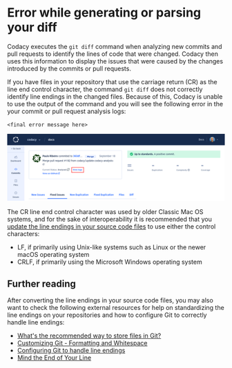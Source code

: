 # Error while generating or parsing your diff

Codacy executes the `git diff` command when analyzing new commits and pull requests to identify the lines of code that were changed. Codacy then uses this information to display the issues that were caused by the changes introduced by the commits or pull requests.

If you have files in your repository that use the carriage return (CR) as the line end control character, the command `git diff` does not correctly identify line endings in the changed files. Because of this, Codacy is unable to use the output of the command and you will see the following error in the your commit or pull request analysis logs:

```text
<final error message here>
```

![View analysis logs](images/diff-failure-view-logs.png)

The CR line end control character was used by older Classic Mac OS systems, and for the sake of interoperability it is recommended that you [update the line endings in your source code files](https://en.wikipedia.org/wiki/Newline#Conversion_between_newline_formats) to use either the control characters:

-   LF, if primarily using Unix-like systems such as Linux or the newer macOS operating system
-   CRLF, if primarily using the Microsoft Windows operating system

## Further reading

After converting the line endings in your source code files, you may also want to check the following external resources for help on standardizing the line endings on your repositories and how to configure Git to correctly handle line endings:

-   [What's the recommended way to store files in Git?](https://git-scm.com/docs/gitfaq#Documentation/gitfaq.txt-What8217stherecommendedwaytostorefilesinGit)
-   [Customizing Git - Formatting and Whitespace](https://git-scm.com/book/en/Customizing-Git-Git-Configuration#_formatting_and_whitespace)
-   [Configuring Git to handle line endings](https://docs.github.com/en/github/using-git/configuring-git-to-handle-line-endings)
-   [Mind the End of Your Line](https://adaptivepatchwork.com/2012/03/01/mind-the-end-of-your-line/)
